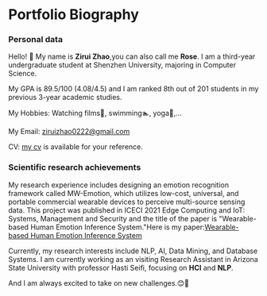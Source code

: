 # Portfolio Biography
### Personal data

Hello! 👋  My name is **Zirui Zhao**,you can also call me **Rose**. I am a third-year undergraduate student at Shenzhen University, majoring in Computer Science.

My GPA is 89.5/100 (4.08/4.5) and I am ranked 8th out of 201 students in my previous 3-year academic studies.

My Hobbies: Watching films🎦, swimming🏊, yoga🧘,...

My Email: ziruizhao0222@gmail.com

CV: [my cv](https://zzr22222.github.io/ZiruiZhao_CV_final.pdf) is available for your reference.
### Scientific research achievements

My research experience includes designing an emotion recognition framework called MW-Emotion, which utilizes low-cost, universal, and portable commercial wearable devices to perceive multi-source sensing data. This project was published in ICECI 2021 Edge Computing and IoT: Systems, Management and Security and the title of the paper is "Wearable-based Human Emotion Inference System."Here is my paper:[Wearable-based Human Emotion Inference System](https://link.springer.com/chapter/10.1007/978-3-031-04231-7_12)

Currently, my research interests include NLP, AI, Data Mining, and Database Systems. I am currently working as an visiting Research Assistant in Arizona State University with professor Hasti Seifi, focusing on **HCI** and **NLP**.

And I am always excited to take on new challenges.😊🥳

